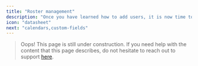 ```yaml
---
title: "Roster management"
description: "Once you have learned how to add users, it is now time to learn how to make the most of Crosscheck's user management features."
icon: "datasheet"
next: "calendars,custom-fields"
---
```


> Oops! This page is still under construction. If you need help with the content that this page describes, do not hesitate to reach out to support [here](/support).